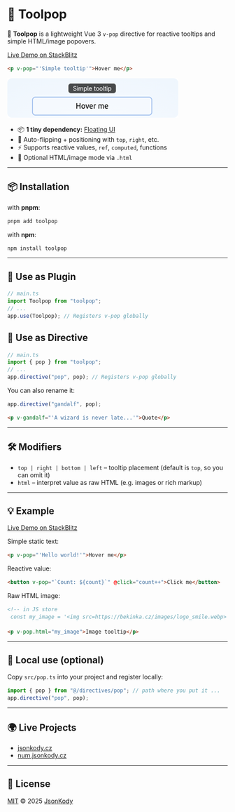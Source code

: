 # 💬 Toolpop

🎯 **Toolpop** is a lightweight Vue 3 `v-pop` directive for reactive tooltips and simple HTML/image popovers.

[Live Demo on StackBlitz](https://stackblitz.com/edit/toolpop?file=src%2FApp.vue)

```html
<p v-pop="'Simple tooltip'">Hover me</p>
```

![screenshot](./screenshot.png)

- 📦 **1 tiny dependency:** [Floating UI](https://floating-ui.com)
- 🎯 Auto-flipping + positioning with `top`, `right`, etc.
- ⚡ Supports reactive values, `ref`, `computed`, functions
- 🧩 Optional HTML/image mode via `.html`

---

## 📦 Installation

with **pnpm**:

```sh
pnpm add toolpop
```

with **npm**:

```sh
npm install toolpop
```

---

## 🧩 Use as Plugin

```ts
// main.ts
import Toolpop from "toolpop";
// ...
app.use(Toolpop); // Registers v-pop globally
```

## 🧪 Use as Directive

```ts
// main.ts
import { pop } from "toolpop";
// ...
app.directive("pop", pop); // Registers v-pop globally
```

You can also rename it:

```ts
app.directive("gandalf", pop);
```

```html
<p v-gandalf="'A wizard is never late...'">Quote</p>
```

---

## 🛠️ Modifiers

- `top | right | bottom | left` – tooltip placement (default is `top`, so you can omit it)
- `html` – interpret value as raw HTML (e.g. images or rich markup)

---

## 💡 Example

[Live Demo on StackBlitz](https://stackblitz.com/edit/toolpop?file=src%2FApp.vue)

Simple static text:

```html
<p v-pop="'Hello world!'">Hover me</p>
```

Reactive value:

```html
<button v-pop="`Count: ${count}`" @click="count++">Click me</button>
```

Raw HTML image:

```html
<!-- in JS store
 const my_image = '<img src=https://bekinka.cz/images/logo_smile.webp>' -->

<p v-pop.html="my_image">Image tooltip</p>
```

---

## 📁 Local use (optional)

Copy `src/pop.ts` into your project and register locally:

```ts
import { pop } from "@/directives/pop"; // path where you put it ...
app.directive("pop", pop);
```

---

## 🌍 Live Projects

- [jsonkody.cz](https://jsonkody.cz)
- [num.jsonkody.cz](https://num.jsonkody.cz)

---

## 🪪 License

[MIT](https://github.com/jsonkody/toolpop/blob/main/LICENSE) © 2025 [JsonKody](https://github.com/jsonkody)
